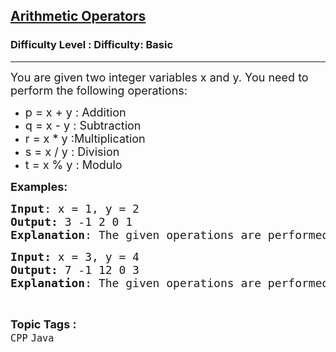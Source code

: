 <h2><a href="https://www.geeksforgeeks.org/problems/arithmetic-operators-1605594922/1?page=6&category=Java&sortBy=submissions">Arithmetic Operators</a></h2><h3>Difficulty Level : Difficulty: Basic</h3><hr><div class="problems_problem_content__Xm_eO"><p><span style="font-size: 18px;">You are given two integer variables x and y. You need to perform the following operations:</span></p>
<ul>
<li><span style="font-size: 18px;">p = x + y : Addition</span></li>
<li><span style="font-size: 18px;">q = x - y : Subtraction</span></li>
<li><span style="font-size: 18px;">r = x * y :Multiplication</span></li>
<li><span style="font-size: 18px;">s = x / y : Division</span></li>
<li><span style="font-size: 18px;">t = x % y : Modulo</span></li>
</ul>
<p><span style="font-size: 18px;"><strong>Examples:</strong></span></p>
<pre><span style="font-size: 18px;"><strong>Input</strong>: x = 1, y = 2
<strong>Output:</strong> 3 -1 2 0 1 
<strong>Explanation</strong>: The given operations are performed.</span></pre>
<pre><span style="font-size: 18px;"><strong>Input: </strong>x = 3, y = 4 
<strong>Output:</strong> 7 -1 12 0 3 
<strong>Explanation</strong>: The given operations are performed</span></pre></div><br><p><span style=font-size:18px><strong>Topic Tags : </strong><br><code>CPP</code>&nbsp;<code>Java</code>&nbsp;